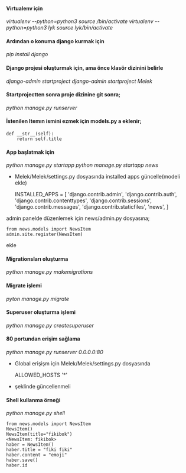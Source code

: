 #### Virtualenv için
*virtualenv --python=python3 <File-Name>
source <File-Name>/bin/activate
virtualenv --python=python3 lyk
source lyk/bin/activate*

#### Ardından o konuma django kurmak için
*pip install django*

#### Django projesi oluşturmak için, ama önce klasör dizinini belirle
*django-admin startproject <Project-Name>
django-admin startproject Melek*

#### Startprojectten sonra proje dizinine git sonra;
*python manage.py runserver*

#### İstenilen Itemın ismini ezmek için models.py a eklenir;
	def __str__(self):
		return self.title

#### App başlatmak için
*python manage.py startapp <App-Adi>
python manage.py startapp news*
* Melek/Melek/settings.py dosyasında installed apps güncelle(modeli ekle)


	INSTALLED_APPS = [
    'django.contrib.admin',
    'django.contrib.auth',
    'django.contrib.contenttypes',
    'django.contrib.sessions',
    'django.contrib.messages',
    'django.contrib.staticfiles',
    'news',
	]

admin panelde düzenlemek için news/admin.py dosyasına;

	from news.models import NewsItem
	admin.site.register(NewsItem)
ekle

#### Migrationsları oluşturma
*python manage.py makemigrations*
#### Migrate işlemi
*pyton manage.py migrate*
#### Superuser oluşturma işlemi
*python manage.py createsuperuser*
#### 80 portundan erişim sağlama
*python manage.py runserver 0.0.0.0:80*
* Global erişişm için Melek/Melek/settings.py dosyasında


	ALLOWED_HOSTS '*' 
* şeklinde güncellenmeli
#### Shell kullanma örneği
*python manage.py shell*

	from news.models import NewsItem
	NewsItem()
	NewsItem(title="fikibok")
	<NewsItem: fikibok>
	haber = NewsItem()
	haber.title = "fiki fiki"
	haber.content = "emoji"
	haber.save()
	haber.id
